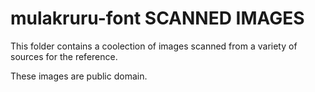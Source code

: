 mulakruru-font SCANNED IMAGES
=============================

This folder contains a coolection of images scanned from a variety of sources for the reference.

These images are public domain.
